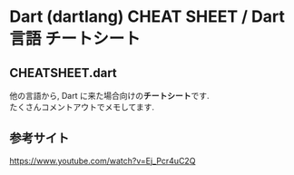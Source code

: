 # Dart (dartlang) CHEAT SHEET / Dart言語 チートシート
## CHEATSHEET.dart
他の言語から, Dart に来た場合向けの**チートシート**です.  
たくさんコメントアウトでメモしてます.  
  
## 参考サイト
https://www.youtube.com/watch?v=Ej_Pcr4uC2Q
